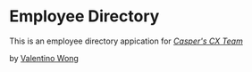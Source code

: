 # Employee Directory

This is an employee directory appication for
[*Casper's CX Team*](https:casper.com)

by [Valentino Wong](http://valentinokwong.com)
